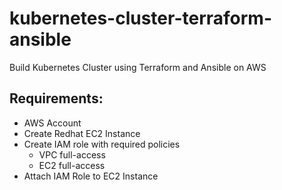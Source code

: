 # kubernetes-cluster-terraform-ansible
Build Kubernetes Cluster using Terraform and Ansible on AWS


Requirements:
------------
- AWS Account
- Create Redhat EC2 Instance
- Create IAM role with required policies
  - VPC full-access
  - EC2 full-access
- Attach IAM Role to EC2 Instance

